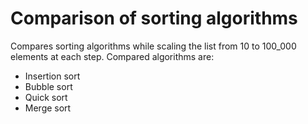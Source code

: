 # Comparison of sorting algorithms
Compares sorting algorithms while scaling the list from 10 to 100_000 elements at each step. Compared algorithms are:
- Insertion sort
- Bubble sort
- Quick sort
- Merge sort